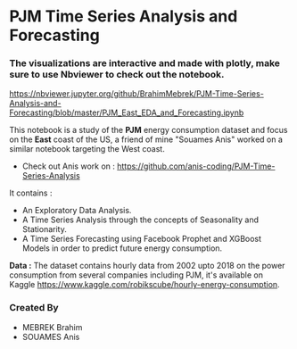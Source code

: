 # PJM Time Series Analysis and Forecasting

### The visualizations are interactive and made with plotly, make sure to use Nbviewer to check out the notebook.  

https://nbviewer.jupyter.org/github/BrahimMebrek/PJM-Time-Series-Analysis-and-Forecasting/blob/master/PJM_East_EDA_and_Forecasting.ipynb

This notebook is a study of the **PJM** energy consumption dataset and focus on the **East** coast of the US, a friend of mine "Souames Anis" worked on a similar notebook targeting the West coast.

- Check out Anis work on : https://github.com/anis-coding/PJM-Time-Series-Analysis


It contains :

- An Exploratory Data Analysis.
- A Time Series Analysis through the concepts of Seasonality and Stationarity.
- A Time Series Forecasting using Facebook Prophet and XGBoost Models in order to predict future energy consumption.


**Data :** The dataset contains hourly data from 2002 upto 2018 on the power consumption from several companies including PJM, it's available on Kaggle 
https://www.kaggle.com/robikscube/hourly-energy-consumption.

### Created By 
- MEBREK Brahim 
- SOUAMES Anis
